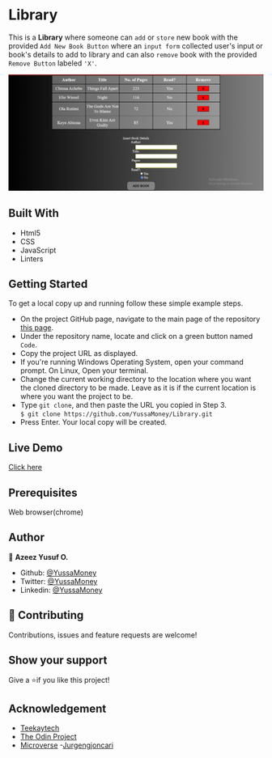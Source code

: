 # Library
 This is a **Library** where someone can `add` or `store` new book with the provided `Add New Book Button` where an `input form` collected user's input or book's details to add to library and can also `remove` book with the provided `Remove Button` labeled `'X'`.


![Library](Library.png)

## Built With

- Html5
- CSS
- JavaScript
- Linters

## Getting Started

To get a local copy up and running follow these simple example steps.

- On the project GitHub page, navigate to the main page of the repository [this page](https://github.com/YussaMoney/Library.git).
- Under the repository name, locate and click on a green button named `Code`.
- Copy the project URL as displayed.
- If you're running Windows Operating System, open your command prompt. On Linux, Open your terminal.
- Change the current working directory to the location where you want the cloned directory to be made. Leave as it is if the current location is where you want the project to be.
- Type `git clone`, and then paste the URL you copied in Step 3.<br>
  `$ git clone https://github.com/YussaMoney/Library.git`
- Press Enter. Your local copy will be created.

## Live Demo

[Click here](https://github.com/yussamoney/library)

## Prerequisites

Web browser(chrome)

## Author

👤 **Azeez Yusuf O.**

- Github: [@YussaMoney](https://github.com/YussaMoney)
- Twitter: [@YussaMoney](https://twitter.com/YussaMoney)
- Linkedin: [@YussaMoney](https://www.linkedin.com/in/yussamoney)

## 🤝 Contributing

Contributions, issues and feature requests are welcome!

## Show your support

Give a ⭐️if you like this project!

## Acknowledgement

- [Teekaytech](https://github.com/Teekaytech)
- [The Odin Project](https://www.theodinproject.com/lessons/foundations-calculator)
- [Microverse](https://github.com/microverseinc/linters-config/tree/master/html-css)
-[Jurgengjoncari](https://github.com/jurgengjoncari/library)

